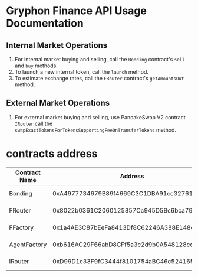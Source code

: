 # Gryphon Finance API Usage Documentation

## Internal Market Operations

1. For internal market buying and selling, call the `Bonding` contract's `sell` and `buy` methods.
2. To launch a new internal token, call the `launch` method.
3. To estimate exchange rates, call the `FRouter` contract's `getAmountsOut` method.

## External Market Operations

1. For external market buying and selling, use PancakeSwap V2 contract `IRouter` call
   the `swapExactTokensForTokensSupportingFeeOnTransferTokens` method.

# contracts address

| Contract Name | Address                                    | Network  |
|---------------|--------------------------------------------|----------|
| Bonding       | 0xA4977734679B89f4669C3C1DBA91cc327615dE22 | BSC Test |
| FRouter       | 0x8022b0361C2060125857Cc945D5Bc6bca79b0f6f | BSC Test |
| FFactory      | 0x1a4AE3C87bEeFa8413Df8C62246A388E148c1815 | BSC Test |
| AgentFactory  | 0xb616AC29F66abD8CFf5a3c2d9b0A548128cd1F45 | BSC Test |
| IRouter       | 0xD99D1c33F9fC3444f8101754aBC46c52416550D1 | BSC Test |
